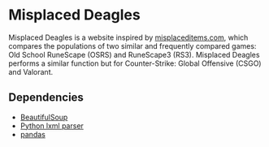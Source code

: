 # Misplaced Deagles
Misplaced Deagles is a website inspired by [misplaceditems.com](https://www.misplaceditems.com/rs_tools/graph/?display=avg&interval=qtr_hr&total=1), which compares the populations of two similar and frequently compared games: Old School RuneScape (OSRS) and RuneScape3 (RS3). Misplaced Deagles performs a similar function but for Counter-Strike: Global Offensive (CSGO) and Valorant.

## Dependencies
- [BeautifulSoup](https://www.crummy.com/software/BeautifulSoup/bs4/doc/)
- [Python lxml parser](https://lxml.de/)
- [pandas](https://pandas.pydata.org/)
